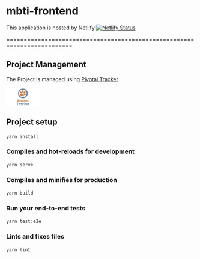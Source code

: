 # mbti-frontend

This application is hosted by Netlify
[![Netlify Status](https://api.netlify.com/api/v1/badges/34254483-e55a-4c9d-bc8b-3a7e65c6dfae/deploy-status)](https://app.netlify.com/sites/mbti-frontend/deploys)

=========================================================================

## Project Management

The Project is managed using [Pivotal Tracker](https://www.pivotaltracker.com/n/projects/2486976)

<img src="./src/assets/pt-board.jpg" height="50px" style="display: block; margin-bottom: 1rem;" />

## Project setup
```
yarn install
```

### Compiles and hot-reloads for development
```
yarn serve
```

### Compiles and minifies for production
```
yarn build
```

### Run your end-to-end tests
```
yarn test:e2e
```

### Lints and fixes files
```
yarn lint
```